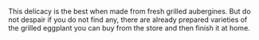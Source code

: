 This delicacy is the best when made from fresh grilled aubergines. But do not despair if you do not find any, there are already prepared varieties of the grilled eggplant you can buy from the store and then finish it at home.